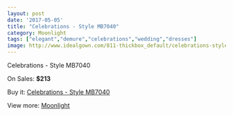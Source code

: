 ```yaml
---
layout: post
date: '2017-05-05'
title: "Celebrations - Style MB7040"
category: Moonlight
tags: ["elegant","demure","celebrations","wedding","dresses"]
image: http://www.idealgown.com/811-thickbox_default/celebrations-style-mb7040.jpg
---
```

Celebrations - Style MB7040

On Sales: **$213**
<a href="https://www.idealgown.com/en/moonlight/372-celebrations-style-mb7040.html"><amp-img layout="responsive" width="600" height="600" src="//www.idealgown.com/811-thickbox_default/celebrations-style-mb7040.jpg" alt="Celebrations - Style MB7040 0" /></a>
<a href="https://www.idealgown.com/en/moonlight/372-celebrations-style-mb7040.html"><amp-img layout="responsive" width="600" height="600" src="//www.idealgown.com/812-thickbox_default/celebrations-style-mb7040.jpg" alt="Celebrations - Style MB7040 1" /></a>

Buy it: [Celebrations - Style MB7040](https://www.idealgown.com/en/moonlight/372-celebrations-style-mb7040.html "Celebrations - Style MB7040")

View more: [Moonlight](https://www.idealgown.com/en/6-moonlight "Moonlight")